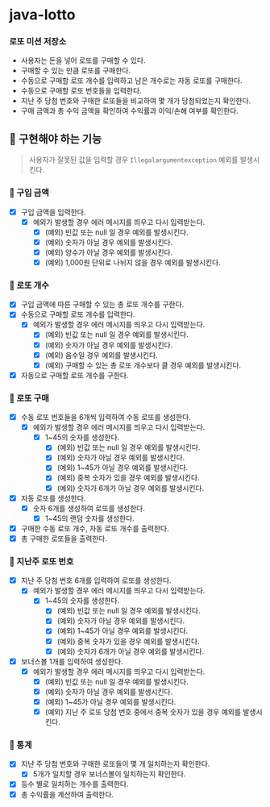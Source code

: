 # java-lotto

### 로또 미션 저장소
- 사용자는 돈을 넣어 로또를 구매할 수 있다.
- 구매할 수 있는 만큼 로또를 구매한다.
- 수동으로 구매할 로또 개수를 입력하고 남은 개수로는 자동 로또를 구매한다.
- 수동으로 구매할 로또 번호들을 입력한다.
- 지난 주 당첨 번호와 구매한 로또들을 비교하여 몇 개가 당첨되었는지 확인한다.
- 구매 금액과 총 수익 금액을 확인하여 수익률과 이익/손해 여부를 확인한다.

## 🎱 구현해야 하는 기능

> 사용자가 잘못된 값을 입력할 경우 `Illegalargumentexception` 예외를 발생시킨다.

### 📌 구입 금액
- [x] 구입 금액을 입력한다.
  - [x] 예외가 발생할 경우 에러 메시지를 띄우고 다시 입력받는다.
    - [x] (예외) 빈값 또는 null 일 경우 예외를 발생시킨다.
    - [x] (예외) 숫자가 아닐 경우 예외를 발생시킨다.
    - [x] (예외) 양수가 아닐 경우 예외를 발생시킨다.
    - [x] (예외) 1,000원 단위로 나뉘지 않을 경우 예외를 발생시킨다.

### 📌 로또 개수
- [x] 구입 금액에 따른 구매할 수 있는 총 로또 개수를 구한다.
- [x] 수동으로 구매할 로또 개수를 입력한다.
  - [x] 예외가 발생할 경우 에러 메시지를 띄우고 다시 입력받는다.
    - [x] (예외) 빈값 또는 null 일 경우 예외를 발생시킨다.
    - [x] (예외) 숫자가 아닐 경우 예외를 발생시킨다.
    - [x] (예외) 음수일 경우 예외를 발생시킨다.
    - [x] (예외) 구매할 수 있는 총 로또 개수보다 클 경우 예외를 발생시킨다.
- [x] 자동으로 구매할 로또 개수를 구한다.

### 📌 로또 구매
- [x] 수동 로또 번호들을 6개씩 입력하여 수동 로또를 생성한다.
  - [x] 예외가 발생할 경우 에러 메시지를 띄우고 다시 입력받는다.
    - [x] 1~45의 숫자를 생성한다.
      - [X] (예외) 빈값 또는 null 일 경우 예외를 발생시킨다.
      - [x] (예외) 숫자가 아닐 경우 예외를 발생시킨다.
      - [x] (예외) 1~45가 아닐 경우 예외를 발생시킨다.
      - [x] (예외) 중복 숫자가 있을 경우 예외를 발생시킨다.
      - [x] (예외) 숫자가 6개가 아닐 경우 예외를 발생시킨다.
- [x] 자동 로또를 생성한다.
  - [x] 숫자 6개를 생성하여 로또를 생성한다.
    - [x] 1~45의 랜덤 숫자를 생성한다.
- [x] 구매한 수동 로또 개수, 자동 로또 개수를 출력한다.
- [X] 총 구매한 로또들을 출력한다.

### 📌 지난주 로또 번호
- [x] 지난 주 당첨 번호 6개를 입력하여 로또를 생성한다.
  - [x] 예외가 발생할 경우 에러 메시지를 띄우고 다시 입력받는다.
    - [x] 1~45의 숫자를 생성한다.
      - [x] (예외) 빈값 또는 null 일 경우 예외를 발생시킨다.
      - [x] (예외) 숫자가 아닐 경우 예외를 발생시킨다.
      - [x] (예외) 1~45가 아닐 경우 예외를 발생시킨다.
      - [x] (예외) 중복 숫자가 있을 경우 예외를 발생시킨다.
      - [x] (예외) 숫자가 6개가 아닐 경우 예외를 발생시킨다.
- [x] 보너스볼 1개를 입력하여 생성한다.
  - [x] 예외가 발생할 경우 에러 메시지를 띄우고 다시 입력받는다.
    - [x] (예외) 빈값 또는 null 일 경우 예외를 발생시킨다.
    - [x] (예외) 숫자가 아닐 경우 예외를 발생시킨다.
    - [x] (예외) 1~45가 아닐 경우 예외를 발생시킨다.
    - [x] (예외) 지난 주 로또 당첨 번호 중에서 중복 숫자가 있을 경우 예외를 발생시킨다.

### 📌 통계
- [x] 지난 주 당첨 번호와 구매한 로또들이 몇 개 일치하는지 확인한다.
  - [x] 5개가 일치할 경우 보너스볼이 일치하는지 확인한다.
- [x] 등수 별로 일치하는 개수를 출력한다.
- [x] 총 수익률을 계산하여 출력한다.